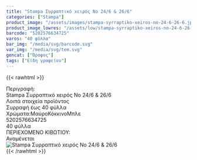 ```yaml
---
title: "Stampa Συρραπτικό xειρός Nο 24/6 & 26/6"
categories: ["Stampa"]
product_image: "/assets/images/stampa-syrraptiko-xeiros-no-24-6-26-6.jpg"
product_image_lowres: "/assets/low/stampa-syrraptiko-xeiros-no-24-6-26-6.jpg"
barcode: "5202576634725"
varos: "40 φύλλα"
bar_img: "/media/svg/barcode.svg"
var_img: "/media/svg/tem.svg"
gencat: ["Όροφος"]
tags: ["Είδη γραφείου"]
---
```

{{< rawhtml >}}

<div class="sload695"><div class="product"><div id="sistatika">Περιγραφή:</div><div class="alltext">Stampa Συρραπτικό xειρός Nο 24/6 &amp; 26/6</div><div id="loipa">Λοιπά στοιχεία προϊόντος</div><div class="keno"></div><div class="sdt sw100"><div class="stpin sdtc sp15 s444 steee sw50 stcenter sfwb">Συρραφή έως 40 φύλλα</div><div class="stpin sfwb sdtc sp15 seee st333 sw50 stcenter">Χρώματα:<br><br><span class="sfwn s333 sbrd3 sml5 smr5 steee sp510">Μαύρο</span><span class="sfwn sred sbrd3 stfff sp510 smr5">Κόκκινο</span><span class="sfwn sblue steee sp510 sbrd3">Μπλε</span></div></div><div class="keno"></div><style>.stpin br{display:none}@media only screen and (max-width:800px){.stpin{display:block;width:auto}}@media only screen and (max-width:400px){.stpin span{margin-top:15px}.stpin br{display:block}}</style><div id="barcode"><div id="barimage1"></div><span id="bartext">5202576634725</span></div><div id="varos"><div id="temimg"></div><span id="varostext">40 φύλλα</span></div><div id="kivotio">ΠΕΡΙΕΧΟΜΕΝΟ ΚΙΒΩΤΙΟΥ:<br>Αναμένεται</div><div class="pimg"><img alt="Stampa Συρραπτικό xειρός Nο 24/6 &amp; 26/6" title="Stampa Συρραπτικό xειρός Nο 24/6 &amp; 26/6" src="/assets/images/stampa-syrraptiko-xeiros-no-24-6-26-6.jpg"></div></div></div>
{{< /rawhtml >}}



